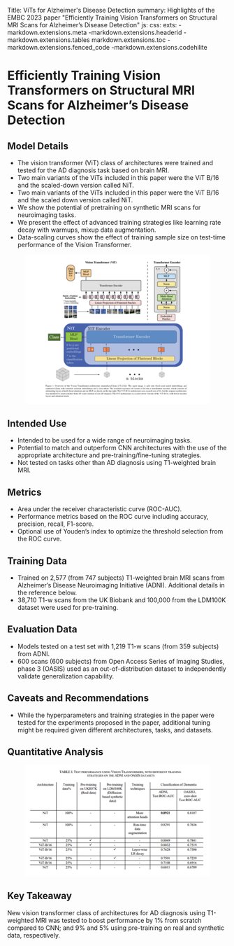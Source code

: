 Title: ViTs for Alzheimer's Disease Detection
summary: Highlights of the EMBC 2023 paper "Efficiently Training Vision Transformers on Structural MRI Scans for Alzheimer’s Disease Detection"
js:
css:
exts:
    -markdown.extensions.meta
    -markdown.extensions.headerid
    -markdown.extensions.tables
    markdown.extensions.toc
    -markdown.extensions.fenced_code
    -markdown.extensions.codehilite

# Efficiently Training Vision Transformers on Structural MRI Scans for Alzheimer’s Disease Detection

## Model Details
- The vision transformer (ViT) class of architectures were trained and tested for the AD diagnosis task based on brain MRI.
- Two main variants of the ViTs included in this paper were the ViT B/16 and the scaled-down version called NiT.
- Two main variants of the ViTs included in this paper were the ViT B/16 and the scaled down version called NiT.
- We show the potential of pretraining on synthetic MRI scans for neuroimaging tasks.
- We present the effect of advanced training strategies like learning rate decay with warmups, mixup data augmentation.
- Data-scaling curves show the effect of training sample size on test-time performance of the Vision Transformer.

<figure class="image">
  <img src="../blogimages/vit_archi.png" alt="">
  <figcaption></figcaption>
</figure>


## Intended Use
- Intended to be used for a wide range of neuroimaging tasks.
- Potential to match and outperform CNN architectures with the use of the appropriate architecture and pre-training/fine-tuning strategies.
- Not tested on tasks other than AD diagnosis using T1-weighted brain MRI.
## Metrics
- Area under the receiver characteristic curve (ROC-AUC).
- Performance metrics based on the ROC curve including accuracy, precision, recall, F1-score.
- Optional use of Youden’s index to optimize the threshold selection from the ROC curve.

## Training Data
- Trained on 2,577 (from 747 subjects) T1-weighted brain MRI scans from Alzheimer’s Disease Neuroimaging Initiative (ADNI). Additional details in the reference below.
- 38,710 T1-w scans from the UK Biobank and 100,000 from the LDM100K dataset were used for pre-training.

## Evaluation Data
- Models tested on a test set with 1,219 T1-w scans (from 359 subjects) from ADNI.
- 600 scans (600 subjects) from Open Access Series of Imaging Studies, phase 3 (OASIS) used as an out-of-distribution dataset to independently validate generalization capability.

## Caveats and Recommendations
- While the hyperparameters and training strategies in the paper were tested for the experiments proposed in the paper, additional tuning might be required given different architectures, tasks, and datasets.

## Quantitative Analysis
<figure class="image">
  <img src="../blogimages/vit_table.png" alt="">
  <figcaption></figcaption>
</figure>

## Key Takeaway
New vision transformer class of architectures for AD diagnosis using T1-weighted MRI was tested to boost performance by 1% from scratch compared to CNN; and 9% and 5% using pre-training on real and synthetic data, respectively.